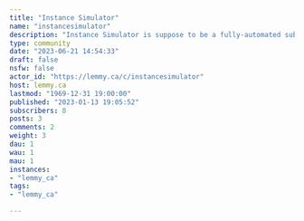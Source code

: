 ```yaml
---
title: "Instance Simulator" 
name: "instancesimulator"
description: "Instance Simulator is suppose to be a fully-automated subsection on lemmy featuring posts and comments generated by bot accounts using Markov chain randomization processes. In practice, it distills the raw essence of each fediverse app/lemmyverse instance into posts/comments. Ain't anyone got the skill to make this, so we do it the old fashion way.How to:1. Unless you're using a novelty acct, tag what instance your imitating ex, [beehaw]2. Imitate. Try not to get cancelled, ex don't imitate the rightwing instances - we already know what a generic rightwing posts look like :p"
type: community
date: "2023-06-21 14:54:33"
draft: false
nsfw: false
actor_id: "https://lemmy.ca/c/instancesimulator"
host: lemmy.ca
lastmod: "1969-12-31 19:00:00"
published: "2023-01-13 19:05:52"
subscribers: 8
posts: 3
comments: 2
weight: 3
dau: 1
wau: 1
mau: 1
instances:
- "lemmy_ca"
tags: 
- "lemmy_ca"

---
```

